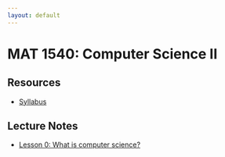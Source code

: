 ```yaml
---
layout: default
---
```


# MAT 1540: Computer Science II

## Resources

* [Syllabus](syllabus.html)

## Lecture Notes

* [Lesson 0: What is computer science?](lesson0.html)
